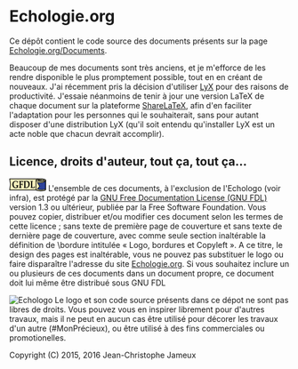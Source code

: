 # Echologie.org

Ce dépôt contient le code source des documents présents sur la page [Echologie.org/Documents](http://Echologie.org/Documents).

Beaucoup de mes documents sont très anciens, et je m'efforce de les rendre disponible le plus promptement possible, tout en en créant de nouveaux. J'ai récemment pris la décision d'utiliser [LyX](www.lyx.org) pour des raisons de productivité. J'essaie néanmoins de tenir à jour une version LaTeX de chaque document sur la plateforme [ShareLaTeX](https://fr.sharelatex.com), afin d'en faciliter l'adaptation pour les personnes qui le souhaiterait, sans pour autant disposer d'une distribution LyX (qu'il soit entendu qu'installer LyX est un acte noble que chacun devrait accomplir).

## Licence, droits d'auteur, tout ça, tout ça...

![Logo GFDL](https://github.com/Echologie/Echologie.org/raw/master/Media/gfdl-logo-tiny.png) L'ensemble de ces documents, à l'exclusion de l'Echologo (voir infra), est protégé par la [GNU Free Documentation License (GNU FDL)](http://www.gnu.org/licenses/fdl.html) version 1.3 ou ultérieur, publiée par la Free Software Foundation. Vous pouvez copier, distribuer et/ou modifier ces document selon les termes de cette licence ; sans texte de première page de couverture et sans texte de dernière page de couverture, avec comme seule section inaltérable la définition de \bordure intitulée « Logo, bordures et Copyleft ». A ce titre, le design des pages est inaltérable, vous ne pouvez pas substituer le logo ou faire disparaître l'adresse du site [Echologie.org](http://Echologie.org). Si vous souhaitez inclure un ou plusieurs de ces documents dans un document propre, ce document doit lui même être distribué sous GNU FDL

![Echologo](https://github.com/Echologie/Echologie.org/raw/master/Echologo.png) Le logo et son code source présents dans ce dépot ne sont pas libres de droits. Vous pouvez vous en inspirer librement pour d'autres travaux, mais il ne peut en aucun cas être utilisé pour décorer les travaux d'un autre (#MonPrécieux), ou être utilisé à des fins commerciales ou promotionelles.

Copyright (C) 2015, 2016
Jean-Christophe Jameux
